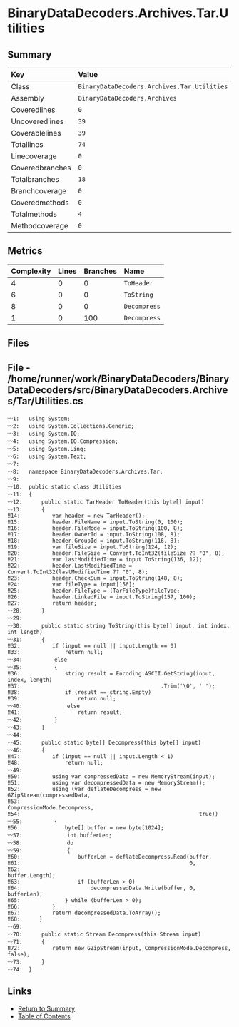 ﻿# BinaryDataDecoders.Archives.Tar.Utilities

## Summary

| Key             | Value                                       |
| :-------------- | :------------------------------------------ |
| Class           | `BinaryDataDecoders.Archives.Tar.Utilities` |
| Assembly        | `BinaryDataDecoders.Archives`               |
| Coveredlines    | `0`                                         |
| Uncoveredlines  | `39`                                        |
| Coverablelines  | `39`                                        |
| Totallines      | `74`                                        |
| Linecoverage    | `0`                                         |
| Coveredbranches | `0`                                         |
| Totalbranches   | `18`                                        |
| Branchcoverage  | `0`                                         |
| Coveredmethods  | `0`                                         |
| Totalmethods    | `4`                                         |
| Methodcoverage  | `0`                                         |

## Metrics

| Complexity | Lines | Branches | Name         |
| :--------- | :---- | :------- | :----------- |
| 4          | 0     | 0        | `ToHeader`   |
| 6          | 0     | 0        | `ToString`   |
| 8          | 0     | 0        | `Decompress` |
| 1          | 0     | 100      | `Decompress` |

## Files

## File - /home/runner/work/BinaryDataDecoders/BinaryDataDecoders/src/BinaryDataDecoders.Archives/Tar/Utilities.cs

```CSharp
〰1:   using System;
〰2:   using System.Collections.Generic;
〰3:   using System.IO;
〰4:   using System.IO.Compression;
〰5:   using System.Linq;
〰6:   using System.Text;
〰7:   
〰8:   namespace BinaryDataDecoders.Archives.Tar;
〰9:   
〰10:  public static class Utilities
〰11:  {
〰12:      public static TarHeader ToHeader(this byte[] input)
〰13:      {
‼14:          var header = new TarHeader();
‼15:          header.FileName = input.ToString(0, 100);
‼16:          header.FileMode = input.ToString(100, 8);
‼17:          header.OwnerId = input.ToString(108, 8);
‼18:          header.GroupId = input.ToString(116, 8);
‼19:          var fileSize = input.ToString(124, 12);
‼20:          header.FileSize = Convert.ToInt32(fileSize ?? "0", 8);
‼21:          var lastModifiedTime = input.ToString(136, 12);
‼22:          header.LastModifiedTime = Convert.ToInt32(lastModifiedTime ?? "0", 8);
‼23:          header.CheckSum = input.ToString(148, 8);
‼24:          var fileType = input[156];
‼25:          header.FileType = (TarFileType)fileType;
‼26:          header.LinkedFile = input.ToString(157, 100);
‼27:          return header;
〰28:      }
〰29:  
〰30:      public static string ToString(this byte[] input, int index, int length)
〰31:      {
‼32:          if (input == null || input.Length == 0)
‼33:              return null;
〰34:          else
〰35:          {
‼36:              string result = Encoding.ASCII.GetString(input, index, length)
‼37:                                            .Trim('\0', ' ');
‼38:              if (result == string.Empty)
‼39:                  return null;
〰40:              else
‼41:                  return result;
〰42:          }
〰43:      }
〰44:  
〰45:      public static byte[] Decompress(this byte[] input)
〰46:      {
‼47:          if (input == null || input.Length < 1)
‼48:              return null;
〰49:  
‼50:          using var compressedData = new MemoryStream(input);
‼51:          using var decompressedData = new MemoryStream();
‼52:          using (var deflateDecompress = new GZipStream(compressedData,
‼53:                                                        CompressionMode.Decompress,
‼54:                                                        true))
〰55:          {
‼56:              byte[] buffer = new byte[1024];
〰57:              int bufferLen;
〰58:              do
〰59:              {
‼60:                  bufferLen = deflateDecompress.Read(buffer,
‼61:                                                     0,
‼62:                                                     buffer.Length);
‼63:                  if (bufferLen > 0)
‼64:                      decompressedData.Write(buffer, 0, bufferLen);
‼65:              } while (bufferLen > 0);
‼66:          }
‼67:          return decompressedData.ToArray();
‼68:      }
〰69:  
〰70:      public static Stream Decompress(this Stream input)
〰71:      {
‼72:          return new GZipStream(input, CompressionMode.Decompress, false);
〰73:      }
〰74:  }
```

## Links

* [Return to Summary](Summary.md)
* [Table of Contents](../TOC.md)

